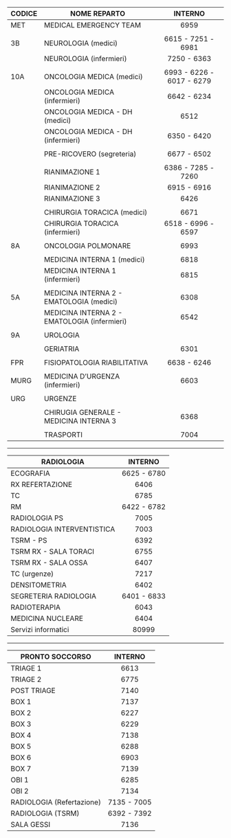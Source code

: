 | CODICE | NOME REPARTO                                 |          INTERNO          |
| ------ | -------------------------------------------- | :-----------------------: |
| MET    | MEDICAL EMERGENCY TEAM                       |           6959            |
|        |                                              |                           |
| 3B     | NEUROLOGIA (medici)                          |    6615 - 7251 - 6981     |
|        | NEUROLOGIA (infermieri)                      |        7250 - 6363        |
|        |                                              |                           |
| 10A    | ONCOLOGIA MEDICA (medici)                    | 6993 - 6226 - 6017 - 6279 |
|        | ONCOLOGIA MEDICA (infermieri)                |        6642 - 6234        |
|        | ONCOLOGIA MEDICA - DH (medici)               |           6512            |
|        | ONCOLOGIA MEDICA - DH (infermieri)           |        6350 - 6420        |
|        |                                              |                           |
|        | PRE-RICOVERO (segreteria)                    |        6677 - 6502        |
|        |                                              |                           |
|        | RIANIMAZIONE 1                               |    6386 - 7285 - 7260     |
|        | RIANIMAZIONE 2                               |        6915 - 6916        |
|        | RIANIMAZIONE 3                               |           6426            |
|        |                                              |                           |
|        | CHIRURGIA TORACICA (medici)                  |           6671            |
|        | CHIRURGIA TORACICA (infermieri)              |    6518 - 6996 - 6597     |
|        |                                              |                           |
| 8A     | ONCOLOGIA POLMONARE                          |         6993              |
|        |                                              |                           |
|        | MEDICINA INTERNA 1 (medici)                  |           6818            |
|        | MEDICINA INTERNA 1 (infermieri)              |           6815            |
|        |                                              |                           |
| 5A     | MEDICINA INTERNA 2 - EMATOLOGIA (medici)     |           6308            |
|        | MEDICINA INTERNA 2 - EMATOLOGIA (infermieri) |           6542            |
|        |                                              |                           |
| 9A     | UROLOGIA                                     |                           |
|        |                                              |                           |
|        |GERIATRIA										| 6301                      |
|        |                                              |                           |
| FPR    | FISIOPATOLOGIA RIABILITATIVA                 |        6638 - 6246        |
|        |                                              |                           |
| MURG   | MEDICINA D’URGENZA (infermieri)              |           6603            |
|        |                                              |                           |
| URG    | URGENZE                                      |                           |
|        |                                              |                           |
|        | CHIRUGIA GENERALE - MEDICINA INTERNA 3       |           6368            |
|        |                                              |                           |
|        | TRASPORTI 									| 7004                      |

---

 | RADIOLOGIA              	  |   INTERNO   |
 | -------------------------- | :---------: |
 | ECOGRAFIA                  | 6625 - 6780 |
 | RX REFERTAZIONE            |    6406     |
 | TC                         |    6785     |
 | RM                         | 6422 - 6782 |
 | RADIOLOGIA PS              |    7005     |
 | RADIOLOGIA INTERVENTISTICA |    7003     |
 | TSRM - PS                  |    6392     |
 | TSRM RX - SALA TORACI      |    6755     |
 | TSRM RX - SALA OSSA        |    6407     |
 | TC (urgenze)               |    7217     |
 | DENSITOMETRIA              |    6402     |
 | SEGRETERIA RADIOLOGIA      | 6401 - 6833 |
 | RADIOTERAPIA               |    6043     |
 | MEDICINA NUCLEARE          |    6404     |
 | Servizi informatici        |    80999    |

 ---

 | PRONTO SOCCORSO			  |   INTERNO   |
 | -------------------------- | :---------: |
 | TRIAGE 1 | 6613 |
 | TRIAGE 2 | 6775 |
 | POST TRIAGE | 7140 |
 | BOX 1 |7137|
 | BOX 2 |6227|
 | BOX 3 |6229|
 | BOX 4 |7138|
 | BOX 5 |6288|
 | BOX 6 |6903|
 | BOX 7 |7139|
 | OBI 1 |6285|
 | OBI 2 |7134|
 | RADIOLOGIA (Refertazione) | 7135 - 7005 |
 | RADIOLOGIA (TSRM) | 6392 - 7392 |
 | SALA GESSI | 7136 |
